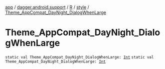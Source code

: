 [app](../../../index.md) / [dagger.android.support](../../index.md) / [R](../index.md) / [style](index.md) / [Theme_AppCompat_DayNight_DialogWhenLarge](./-theme_-app-compat_-day-night_-dialog-when-large.md)

# Theme_AppCompat_DayNight_DialogWhenLarge

`static val Theme_AppCompat_DayNight_DialogWhenLarge: `[`Int`](https://kotlinlang.org/api/latest/jvm/stdlib/kotlin/-int/index.html)
`static val Theme_AppCompat_DayNight_DialogWhenLarge: `[`Int`](https://kotlinlang.org/api/latest/jvm/stdlib/kotlin/-int/index.html)